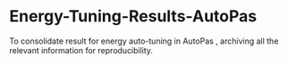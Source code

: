 # Energy-Tuning-Results-AutoPas
To consolidate result for energy auto-tuning in AutoPas , archiving all the relevant information for reproducibility.
